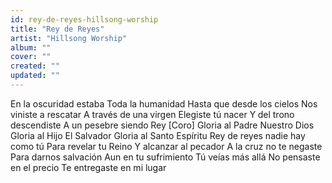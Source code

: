 ```yaml
---
id: rey-de-reyes-hillsong-worship
title: "Rey de Reyes"
artist: "Hillsong Worship"
album: ""
cover: ""
created: ""
updated: ""
---
```


En la oscuridad estaba
Toda la humanidad
Hasta que desde los cielos
Nos viniste a rescatar
A través de una virgen
Elegiste tú nacer
Y del trono descendiste
A un pesebre siendo Rey
[Coro]
Gloria al Padre
Nuestro Dios
Gloria al Hijo
El Salvador
Gloria al Santo Espíritu
Rey de reyes nadie hay como tú
Para revelar tu Reino
Y alcanzar al pecador
A la cruz no te negaste
Para darnos salvación
Aun en tu sufrimiento
Tú veías más allá
No pensaste en el precio
Te entregaste en mi lugar